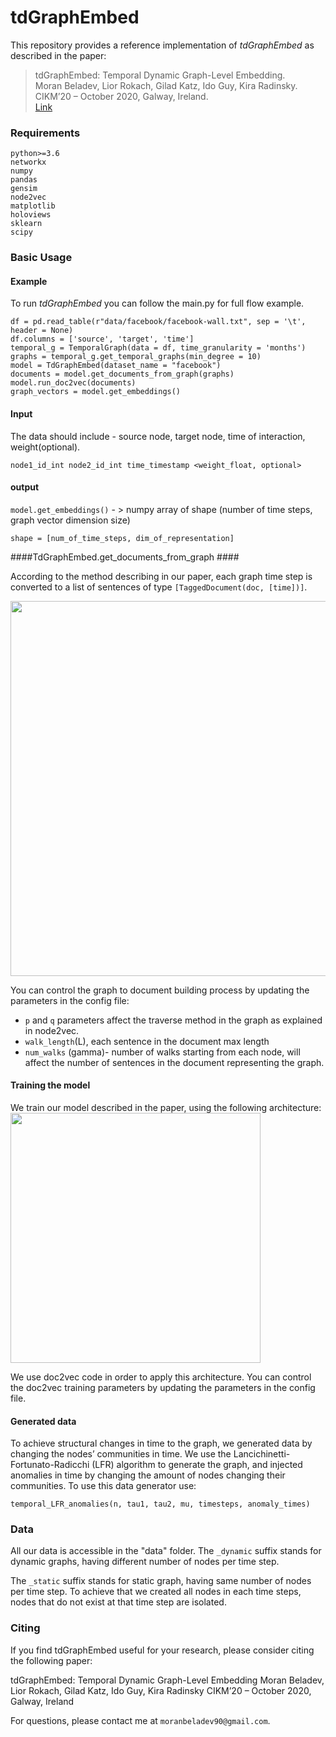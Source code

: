 # tdGraphEmbed

This repository provides a reference implementation of *tdGraphEmbed* as described in the paper:<br>
> tdGraphEmbed: Temporal Dynamic Graph-Level Embedding.<br>
> Moran Beladev, Lior Rokach, Gilad Katz, Ido Guy, Kira Radinsky.<br>
> CIKM’20 – October 2020, Galway, Ireland. <br>
> [Link](http://www.kiraradinsky.com/files/Temporal_Dynamic_Graph_Embedding__CIKM.pdf?fbclid=IwAR30gmFRxA8jqjOppnL1kGhUpwXKMQ1aJ1hUBR4lGprSTeroEHl7eTtAT0w)

### Requirements
    python>=3.6
    networkx
    numpy
    pandas
    gensim
    node2vec
    matplotlib
    holoviews
    sklearn
    scipy

### Basic Usage

#### Example
To run *tdGraphEmbed* you can follow the main.py for full flow example.
    
    df = pd.read_table(r"data/facebook/facebook-wall.txt", sep = '\t', header = None)
    df.columns = ['source', 'target', 'time']
    temporal_g = TemporalGraph(data = df, time_granularity = 'months')
    graphs = temporal_g.get_temporal_graphs(min_degree = 10)
    model = TdGraphEmbed(dataset_name = "facebook")
    documents = model.get_documents_from_graph(graphs)
    model.run_doc2vec(documents)
    graph_vectors = model.get_embeddings()

#### Input
The data should include - source node, target node, time of interaction, weight(optional).
	
	node1_id_int node2_id_int time_timestamp <weight_float, optional>

#### output
`model.get_embeddings()` - > numpy array of shape (number of time steps, graph vector dimension size)

	shape = [num_of_time_steps, dim_of_representation]

####TdGraphEmbed.get_documents_from_graph ####

According to the method describing in our paper, each graph time step is converted to a list of sentences 
of type `[TaggedDocument(doc, [time])]`. 

<img src="https://i.ibb.co/ZfxYvtB/graph2doc.png" width="600">

You can control the graph to document building process by updating the parameters in the config file: 
- `p` and `q` parameters affect the traverse method in the graph as explained in node2vec.
- `walk_length`(L), each sentence in the document max length
- `num_walks` (gamma)- number of walks starting from each node,
 will affect the number of sentences in the document representing the graph. 

#### Training the model ####

We train our model described in the paper, using the following architecture:
<img src="https://i.ibb.co/Z8g3qt7/g2v.png" width="400"/>

We use doc2vec code in order to apply this architecture.
You can control the doc2vec training parameters by updating the parameters in the config file.


#### Generated data ####
To achieve structural changes in time to the graph, we generated data by changing the nodes’ communities in time.
We use the Lancichinetti-Fortunato-Radicchi (LFR) algorithm to generate the graph, and 
injected anomalies in time by changing the amount of nodes changing their communities. 
To use this data generator use:

    temporal_LFR_anomalies(n, tau1, tau2, mu, timesteps, anomaly_times)


### Data ###
All our data is accessible in the "data" folder. 
The `_dynamic` suffix stands for dynamic graphs, having different number of nodes per time step.

The  `_static` suffix stands for static graph, having same number of nodes per time step. 
To achieve that we created all nodes in each time steps, nodes that do not exist at that time step are isolated.


### Citing ###
If you find tdGraphEmbed useful for your research, please consider citing the following paper:

tdGraphEmbed: Temporal Dynamic Graph-Level Embedding
Moran Beladev, Lior Rokach, Gilad Katz, Ido Guy, Kira Radinsky
CIKM’20 – October 2020, Galway, Ireland

For questions, please contact me at `moranbeladev90@gmail.com`.
